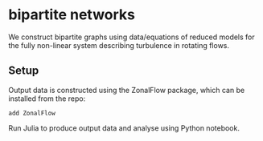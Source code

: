# bipartite networks

We construct bipartite graphs using data/equations of reduced models for the fully non-linear system describing turbulence in rotating flows.

## Setup

Output data is constructed using the ZonalFlow package, which can be installed from the repo:

```
add ZonalFlow
```

Run Julia to produce output data and analyse using Python notebook.
